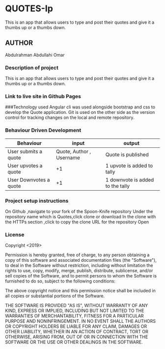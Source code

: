 # QUOTES-Ip

This is an app that allows users to type and post their quotes and give it a thumbs up or a thumbs down.

## AUTHOR

Abdulrahman Abdullahi Omar

### Description of project

This is an app that allows users to type and post their quotes and give it a thumbs up or a thumbs down. 

### Link to live site in Github Pages


###Technology used
Angular cli was used alongside bootstrap and css to develop the Quote application. Git is used on the other side as the version control for tracking changes on the local and remote repository.
 


### Behaviour Driven Development

|Behaviour|input|output|
|---------|-----|------|
| User submits a quote | Quote, Author , Username|  Quote is published |
| User upvotes a quote | +1| 1 upvote is added to tally |
| User Downvotes a quote | +1| 1 downvote is added to the tally |

### Project setup instructions

On Github ,navigate to your fork of the Spoon-Knife repository Under the repository name which is Quotes,click clone or download In the clone with the HTTPs section ,click to copy the clone URL for the repository Open


### License

Copyright <2019> <Abdulrahman Abdullahi Omar>

Permission is hereby granted, free of charge, to any person obtaining a copy of this software and associated documentation files (the "Software"), to deal in the Software without restriction, including without limitation the rights to use, copy, modify, merge, publish, distribute, sublicense, and/or sell copies of the Software, and to permit persons to whom the Software is furnished to do so, subject to the following conditions:

The above copyright notice and this permission notice shall be included in all copies or substantial portions of the Software.

THE SOFTWARE IS PROVIDED "AS IS", WITHOUT WARRANTY OF ANY KIND, EXPRESS OR IMPLIED, INCLUDING BUT NOT LIMITED TO THE WARRANTIES OF MERCHANTABILITY, FITNESS FOR A PARTICULAR PURPOSE AND NONINFRINGEMENT. IN NO EVENT SHALL THE AUTHORS OR COPYRIGHT HOLDERS BE LIABLE FOR ANY CLAIM, DAMAGES OR OTHER LIABILITY, WHETHER IN AN ACTION OF CONTRACT, TORT OR OTHERWISE, ARISING FROM, OUT OF OR IN CONNECTION WITH THE SOFTWARE OR THE USE OR OTHER DEALINGS IN THE SOFTWARE.





